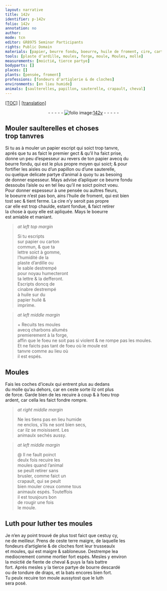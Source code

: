 ```yaml
---
layout: narrative
title: 142v
identifier: p-142v
folio: 142v
annotation: no
author:
mode: tcn
editor: GR8975 Seminar Participants
rights: Public Domain
materials: [papier, beurre fondu, boeurre, huile de froment, cire, carton commun, lettre, gomme, ardille, cinabre, huile, huilé, charbons, Luth, luther, terre maigre, de laquelle les fondeurs d’artiglerie & de cloches font leur trusseaulx et moules, mortier, fiente de cheval, bourre descardé, tondure de draps, luth]
tools: [plaste d’ardille, moules, forge, moule, Moules, molle]
measurements: [moictié, tierce partye]
bodyparts: []
places: []
plants: [pensée, froment]
professions: [fondeurs d’artiglerie & de cloches]
environments: [en lieu humide]
animals: [saulterelles, papillon, sauterelle, crapault, cheval]
---
```


<p><a href="{{ site.baseurl }}/normalized/">[TOC]</a> | <a href="{{ site.baseurl }}/texts/p-142v_tl/" target="_blank">[translation]</a></p><div class="folio" align="center">- - - - - <a href="http://gallica.bnf.fr/ark:/12148/btv1b10500001g/f290.image" target="_blank"><img src="https://cu-mkp.github.io/2017-workshop-edition/assets/photo-icon.png" alt="folio image: " style="display:inline-block; margin-bottom:-3px;"/>142v</a> - - - - - </div>  
  

## Mouler <span class="al">saulterelles</span> et choses<br/> trop tanvres

 
Si tu as à mouler un <span class="m">papier</span> escript qui soict trop tanvre,<br/> aprés que tu as faict le premier gect & qu’il ha faict prise,<br/> donne un peu d’espesseur au revers de ton <span class="m">papier</span> avecq du<br/> <span class="m">beurre fondu</span>, qui est le plus propre moyen qui soict; & pour<br/> fortifier les aisles ou d’un <span class="al">papillon</span> ou d’une <span class="al">sauterelle</span>,<br/> ou quelque delicate partye d’animal à quoy tu as besoing<br/> de donner espesseur. Mays advise d’apliquer ce <span class="m">beurre fondu</span><br/> dessoubs l’aisle ou en tel lieu qu’il ne soict poinct voeu.<br/> Pour donner espesseur à une <span class="pa">pensée</span> ou aultres fleurs,<br/> le <span class="m">boeurre</span> n’est pas bon, ains l’<span class="m">huile de <span class="pa">froment</span></span>, qui est bien<br/> tost sec & tient ferme. La <span class="m">cire</span> n’y seroit pas propre<br/> car elle est trop chaulde, estant fondue, & faict retirer<br/> la chose à quoy elle est apliquée. Mays le <span class="m">boeurre</span><br/> est amiable et maniant.
 
> *at left top margin*
> 
> 
>  Si tu escripts<br/> sur <span class="m">papier</span> ou <span class="m">carton<br/> commun</span>, & que ta<br/> <span class="m">l<span class="exp">ett</span>re</span> soict à <span class="m">gomme</span>,<br/> l’humidité de la<br/> <span class="tl">plaste d’<span class="m">ardille</span></span> ou<br/> le sable destrempé<br/> pour noyau humectero<span class="exp">n</span>t<br/> ta <span class="m">l<span class="exp">ett</span>re</span> & la defferont.<br/> Escripts doncq de<br/> <span class="m">cinabre</span> destrempé<br/> à <span class="m">huile</span> sur du<br/> <span class="m">papier</span> <span class="m">huilé</span> &<br/> imprime.
 
> *at left middle margin*
> 
> 
> \+ Recuits tes <span class="tl">moules</span><br/> avecq <span class="m">charbons</span> allumés<br/> premierem<span class="exp">ent</span> à la <span class="tl">forge</span>,<br/> affin que le foeu ne soit pas si violent & ne ro<span class="exp">m</span>pe pas les <span class="tl">moules</span>.<br/> Et ne faicts pas tant de foeu où le <span class="tl">moule</span> est<br/> tanvre co<span class="exp">mm</span>e au lieu où<br/> il est espés.
 
 
  

## <span class="tl">Moules</span>

 
Fais les coches d’iceulx qui entrent plus au dedans<br/> du <span class="tl">molle</span> qu’au dehors, car en ceste sorte ilz ont plus<br/> de force. Garde bien de les recuire à coup & à foeu trop<br/> ardent, car cella les faict <span class="del">fondre</span> rompre.
 
> *at right middle margin*
> 
> 
>  Ne les tiens pas <span class="env">en lieu humide</span><br/> ne enclos, s’ils ne sont bien secs,<br/> car ilz se moisissent. Les<br/> animaulx sechés aussy.
 
> *at left middle margin*
> 
> 
>  @ Il ne fault poinct<br/> deulx fois recuire les<br/> <span class="tl">moules</span> quand l’animal<br/> se peult retirer sans<br/> brusler, co<span class="exp">mm</span>e faict un<br/> <span class="al">crapault</span>, qui se peult<br/> bien mouler creux co<span class="exp">mm</span>e tous<br/> animaulx espés. Touteffois<br/> il est tousjours bon<br/> de rougir une fois<br/> le <span class="tl">moule</span>.
 
 
  

## <span class="m">Luth</span> pour <span class="m">luther</span> tes <span class="tl">moules</span>

 
Je n’en ay point trouvé de plus tost faict que cestuy cy,<br/> ne de meilleur. P<span class="exp">rens</span> de ceste <span class="m">terre maigre, de laquelle les<br/> <span class="pro">fondeurs d’artiglerie & de cloches</span> font leur trusseaulx<br/> et moules</span>, qui est maigre & sabloneuse. Destrempe l<span class="del">e</span>a<br/> mediocrement comme <span class="m">mortier</span> fort espés. Mesles y environ<br/> la <span class="ms">moictié</span> de <span class="m">fiente de <span class="al">cheval</span></span> & puys la fais battre<br/> fort. Aprés mesles y la <span class="ms">tierce partye</span> de <span class="m">bourre descardé</span><br/> ou de <span class="m">tondure de draps</span>, et la bats encores bien fort.<br/> Tu peulx recuire ton <span class="tl">moule</span> aussytost que le <span class="m">luth</span><br/> sera posé.
 
